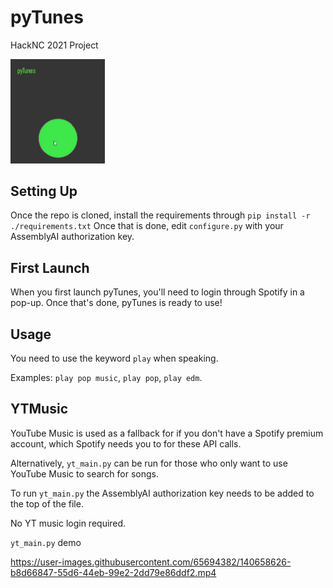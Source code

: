 # pyTunes
HackNC 2021 Project

<img src="https://github.com/xKynn/pyTunes/raw/main/meta/pyTunes-showcase.gif" width=30%>

## Setting Up
Once the repo is cloned, install the requirements through `pip install -r ./requirements.txt`
Once that is done, edit `configure.py` with your AssemblyAI authorization key.

## First Launch
When you first launch pyTunes, you'll need to login through Spotify in a pop-up. Once that's done, pyTunes is ready to use!

## Usage
You need to use the keyword `play` when speaking. 

Examples: `play pop music`, `play pop`, `play edm`.

## YTMusic
YouTube Music is used as a fallback for if you don't have a Spotify premium account, which Spotify needs you to for these API calls.

Alternatively, `yt_main.py` can be run for those who only want to use YouTube Music to search for songs.

To run `yt_main.py` the AssemblyAI authorization key needs to be added to the top of the file. 

No YT music login required.

`yt_main.py` demo



https://user-images.githubusercontent.com/65694382/140658626-b8d66847-55d6-44eb-99e2-2dd79e86ddf2.mp4


